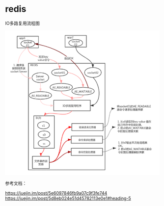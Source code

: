 # redis

IO多路复用流程图

![](./picture/redisIO多路复用原理.png)

参考文档：

https://juejin.im/post/5e6097846fb9a07c9f3fe744  
https://juejin.im/post/5d8eb024e51d45782113e0e1#heading-5